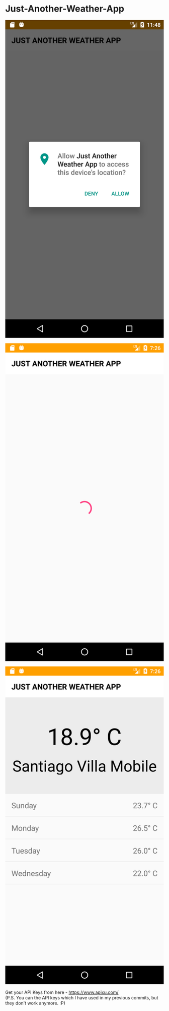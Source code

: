 # Just-Another-Weather-App

![First Screen](https://github.com/NandanSatheesh/Just-Another-Weather-App/blob/master/Screenshot1.png)

![Loading View](https://github.com/NandanSatheesh/Just-Another-Weather-App/blob/master/Screenshot3.png)

![Weather Data](https://github.com/NandanSatheesh/Just-Another-Weather-App/blob/master/Screenshot2.png)

Get your API Keys from here - https://www.apixu.com/    
(P.S. You can the API keys which I have used in my previous commits, but they don't work anymore. :P)
